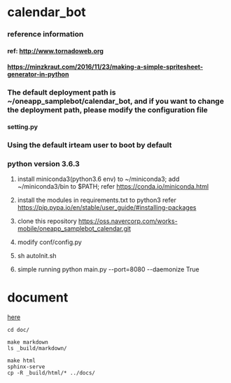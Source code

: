 # calendar_bot
### reference information
#### ref: http://www.tornadoweb.org
####      https://minzkraut.com/2016/11/23/making-a-simple-spritesheet-generator-in-python
### The default deployment path is ~/oneapp_samplebot/calendar_bot, and if you want to change the deployment path, please modify the configuration file
#### setting.py
### Using the default irteam user to boot by default 
### python version 3.6.3

1. install miniconda3(python3.6 env) to ~/miniconda3; add ~/miniconda3/bin to $PATH;
   refer https://conda.io/miniconda.html 
   
2. install the modules in requirements.txt to python3
   refer https://pip.pypa.io/en/stable/user_guide/#installing-packages

3. clone this repository
    https://oss.navercorp.com/works-mobile/oneapp_samplebot_calendar.git

4. modify conf/config.py

5. sh autoInit.sh

6. simple running
   python main.py --port=8080 --daemonize True

# document
[here](https://pages.oss.navercorp.com/works-mobile/oneapp_samplebot_attendance_management_bot/)
```
cd doc/

make markdown
ls _build/markdown/

make html
sphinx-serve
cp -R _build/html/* ../docs/
```
